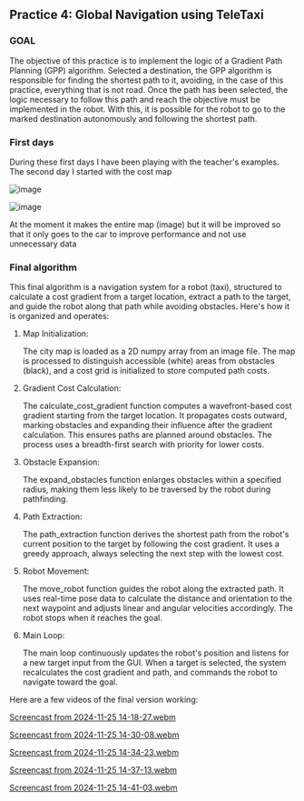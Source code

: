 
## Practice 4: Global Navigation using TeleTaxi

### GOAL

The objective of this practice is to implement the logic of a Gradient Path Planning (GPP) algorithm. Selected a destination, the GPP algorithm is responsible for finding the shortest path to it, avoiding, in the case of this practice, everything that is not road. Once the path has been selected, the logic necessary to follow this path and reach the objective must be implemented in the robot. With this, it is possible for the robot to go to the marked destination autonomously and following the shortest path.

### First days

During these first days I have been playing with the teacher's examples. The second day I started with the cost map

![image](https://github.com/user-attachments/assets/1ec4714f-a61a-46e7-b528-62769ae2cb82)

![image](https://github.com/user-attachments/assets/7a5e9df1-75ba-4471-a9c8-31eda1a35565)

At the moment it makes the entire map (image) but it will be improved so that it only goes to the car to improve performance and not use unnecessary data

### Final algorithm

This final algorithm is a navigation system for a robot (taxi), structured to calculate a cost gradient from a target location, extract a path to the target, and guide the robot along that path while avoiding obstacles. Here's how it is organized and operates:

1. Map Initialization:
   
   The city map is loaded as a 2D numpy array from an image file. The map is processed to distinguish accessible (white) areas from obstacles (black), and a cost grid is initialized to store computed path costs.

2. Gradient Cost Calculation:
   
   The calculate_cost_gradient function computes a wavefront-based cost gradient starting from the target location. It propagates costs outward, marking obstacles and expanding their influence after the gradient calculation. This ensures paths are planned around obstacles. The process uses a breadth-first search with priority for lower costs.

3. Obstacle Expansion:
   
   The expand_obstacles function enlarges obstacles within a specified radius, making them less likely to be traversed by the robot during pathfinding.

4. Path Extraction:
   
   The path_extraction function derives the shortest path from the robot's current position to the target by following the cost gradient. It uses a greedy approach, always selecting the next step with the lowest cost.

5. Robot Movement:
    
   The move_robot function guides the robot along the extracted path. It uses real-time pose data to calculate the distance and orientation to the next waypoint and adjusts linear and angular velocities accordingly. The robot stops when it reaches the goal.

6. Main Loop:
    
   The main loop continuously updates the robot's position and listens for a new target input from the GUI. When a target is selected, the system recalculates the cost gradient and path, and commands the robot to navigate toward the goal.

Here are a few videos of the final version working:

[Screencast from 2024-11-25 14-18-27.webm](https://github.com/user-attachments/assets/cae32769-540e-4523-aa2b-92ccde926b4a)

[Screencast from 2024-11-25 14-30-08.webm](https://github.com/user-attachments/assets/d47c7c6d-402d-4c59-8593-785abed87592)

[Screencast from 2024-11-25 14-34-23.webm](https://github.com/user-attachments/assets/7324cada-5f21-4d44-9feb-6adf54474a2e)

[Screencast from 2024-11-25 14-37-13.webm](https://github.com/user-attachments/assets/e8e58190-b4d6-4d0e-b89b-589b6a40f3b2)

[Screencast from 2024-11-25 14-41-03.webm](https://github.com/user-attachments/assets/f247cc05-ceef-4fee-b46c-52310205b679)
